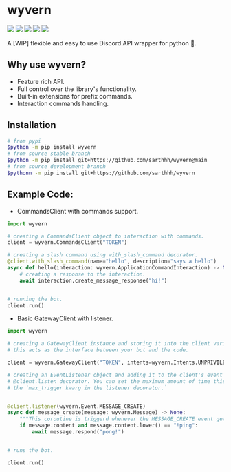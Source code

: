 # wyvern
![](https://img.shields.io/github/license/sarthhh/asuka?style=flat-square)
![](https://img.shields.io/badge/code%20style-black-000000.svg?style=flat-square)
![](https://img.shields.io/badge/%20type_checker-mypy-%231674b1?style=flat-square)
![](https://img.shields.io/github/stars/sarthhh/asuka?style=flat-square)
![](https://img.shields.io/github/last-commit/sarthhh/asuka?style=flat-square)

A [WIP] flexible and easy to use Discord API wrapper for python 🚀.

## Why use wyvern? 
* Feature rich API.
* Full control over the library's functionality.
* Built-in extensions for prefix commands.
* Interaction commands handling.

## Installation
```sh
# from pypi 
$python -m pip install wyvern
# from source stable branch
$python -m pip install git+https://github.com/sarthhh/wyvern@main
# from source development branch 
$pythonn -m pip install git+https://github.com/sarthhh/wyvern
```

## Example Code:

* CommandsClient with commands support.
```py
import wyvern

# creating a CommandsClient object to interaction with commands.
client = wyvern.CommandsClient("TOKEN")

# creating a slash command using with_slash_command decorator.
@client.with_slash_command(name="hello", description="says a hello")
async def hello(interaction: wyvern.ApplicationCommandInteraction) -> None:
    # creating a response to the interaction.
    await interaction.create_message_response("hi!")


# running the bot.
client.run()

```
* Basic GatewayClient with listener. 
```py
import wyvern

# creating a GatewayClient instance and storing it into the client variable.
# this acts as the interface between your bot and the code.

client = wyvern.GatewayClient("TOKEN", intents=wyvern.Intents.UNPRIVILEGED | wyvern.Intents.MESSAGE_CONTENT)

# creating an EventListener object and adding it to the client's event handler using the
# @client.listen decorator. You can set the maximum amount of time this listener will get triggered using
# the `max_trigger kwarg in the listener decorator.`


@client.listener(wyvern.Event.MESSAGE_CREATE)
async def message_create(message: wyvern.Message) -> None:
    """This coroutine is triggerd whenever the MESSAGE_CREATE event gets dispatched."""
    if message.content and message.content.lower() == "!ping":
        await message.respond("pong!")


# runs the bot.

client.run()
```